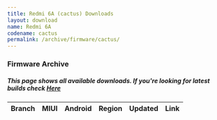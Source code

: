 ```yaml
---
title: Redmi 6A (cactus) Downloads
layout: download
name: Redmi 6A
codename: cactus
permalink: /archive/firmware/cactus/
---
```


### Firmware Archive
##### This page shows all available downloads. If you're looking for latest builds check [Here](/firmware/cactus/)


<div class="table-responsive-md" id="table-wrapper">
<table id="firmware" class="compact table table-striped table-hover table-sm">
    <thead class="thead-dark">
        <tr>
            <th>Branch</th>
            <th>MIUI</th>
            <th>Android</th>
            <th>Region</th>
            <th>Updated</th>
            <th>Link</th>
        </tr>
    </thead>
    <script>loadFirmwareDownloads('cactus', 'full')</script>
</table>
</div>
